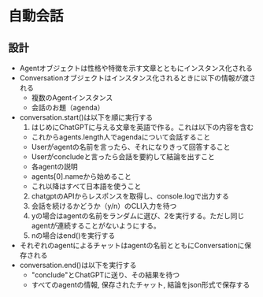 # 自動会話

## 設計

- Agentオブジェクトは性格や特徴を示す文章とともにインスタンス化される
- Conversationオブジェクトはインスタンス化されるときに以下の情報が渡される
  - 複数のAgentインスタンス
  - 会話のお題（agenda）
- conversation.start()は以下を順に実行する
  1. はじめにChatGPTに与える文章を英語で作る。これは以下の内容を含む
    - これからagents.length人でagendaについて会話すること
    - Userがagentの名前を言ったら、それになりきって回答すること
    - Userがconcludeと言ったら会話を要約して結論を出すこと
    - 各agentの説明
    - agents[0].nameから始めること
    - これ以降はすべて日本語を使うこと
  2. chatgptのAPIからレスポンスを取得し、console.logで出力する
  3. 会話を続けるかどうか（y/n）のCLI入力を待つ
  4. yの場合はagentの名前をランダムに選び、2を実行する。ただし同じagentが連続することがないようにする。
  5. nの場合はend()を実行する
- それぞれのagentによるチャットはagentの名前とともにConversationに保存される
- conversation.end()は以下を実行する
  - "conclude"とChatGPTに送り、その結果を待つ
  - すべてのagentの情報, 保存されたチャット, 結論をjson形式で保存する 
